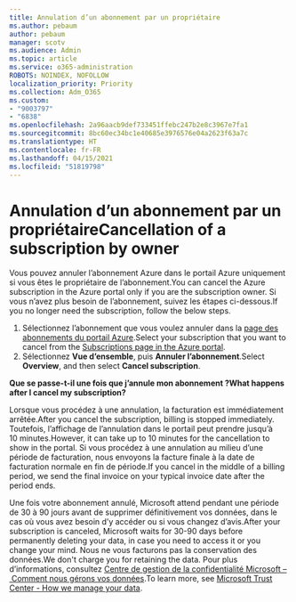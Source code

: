 ```yaml
---
title: Annulation d’un abonnement par un propriétaire
ms.author: pebaum
author: pebaum
manager: scotv
ms.audience: Admin
ms.topic: article
ms.service: o365-administration
ROBOTS: NOINDEX, NOFOLLOW
localization_priority: Priority
ms.collection: Adm_O365
ms.custom:
- "9003797"
- "6838"
ms.openlocfilehash: 2a96aacb9def733451ffebc247b2e8c3967e7fa1
ms.sourcegitcommit: 8bc60ec34bc1e40685e3976576e04a2623f63a7c
ms.translationtype: HT
ms.contentlocale: fr-FR
ms.lasthandoff: 04/15/2021
ms.locfileid: "51819798"
---
```

# <a name="cancellation-of-a-subscription-by-owner"></a><span data-ttu-id="0231c-102">Annulation d’un abonnement par un propriétaire</span><span class="sxs-lookup"><span data-stu-id="0231c-102">Cancellation of a subscription by owner</span></span>

<span data-ttu-id="0231c-103">Vous pouvez annuler l’abonnement Azure dans le portail Azure uniquement si vous êtes le propriétaire de l’abonnement.</span><span class="sxs-lookup"><span data-stu-id="0231c-103">You can cancel the Azure subscription in the Azure portal only if you are the subscription owner.</span></span> <span data-ttu-id="0231c-104">Si vous n’avez plus besoin de l’abonnement, suivez les étapes ci-dessous.</span><span class="sxs-lookup"><span data-stu-id="0231c-104">If you no longer need the subscription, follow the below steps.</span></span>

1. <span data-ttu-id="0231c-105">Sélectionnez l’abonnement que vous voulez annuler dans la [page des abonnements du portail Azure](https://ms.portal.azure.com/#blade/Microsoft_Azure_Billing/SubscriptionsBlade).</span><span class="sxs-lookup"><span data-stu-id="0231c-105">Select your subscription that you want to cancel from the [Subscriptions page in the Azure portal](https://ms.portal.azure.com/#blade/Microsoft_Azure_Billing/SubscriptionsBlade).</span></span>
2. <span data-ttu-id="0231c-106">Sélectionnez **Vue d’ensemble**, puis **Annuler l’abonnement**.</span><span class="sxs-lookup"><span data-stu-id="0231c-106">Select **Overview**, and then select **Cancel subscription**.</span></span>

<span data-ttu-id="0231c-107">**Que se passe-t-il une fois que j’annule mon abonnement ?**</span><span class="sxs-lookup"><span data-stu-id="0231c-107">**What happens after I cancel my subscription?**</span></span>

<span data-ttu-id="0231c-108">Lorsque vous procédez à une annulation, la facturation est immédiatement arrêtée.</span><span class="sxs-lookup"><span data-stu-id="0231c-108">After you cancel the subscription, billing is stopped immediately.</span></span> <span data-ttu-id="0231c-109">Toutefois, l’affichage de l’annulation dans le portail peut prendre jusqu’à 10 minutes.</span><span class="sxs-lookup"><span data-stu-id="0231c-109">However, it can take up to 10 minutes for the cancellation to show in the portal.</span></span> <span data-ttu-id="0231c-110">Si vous procédez à une annulation au milieu d’une période de facturation, nous envoyons la facture finale à la date de facturation normale en fin de période.</span><span class="sxs-lookup"><span data-stu-id="0231c-110">If you cancel in the middle of a billing period, we send the final invoice on your typical invoice date after the period ends.</span></span>

<span data-ttu-id="0231c-111">Une fois votre abonnement annulé, Microsoft attend pendant une période de 30 à 90 jours avant de supprimer définitivement vos données, dans le cas où vous avez besoin d’y accéder ou si vous changez d’avis.</span><span class="sxs-lookup"><span data-stu-id="0231c-111">After your subscription is canceled, Microsoft waits for 30-90 days before permanently deleting your data, in case you need to access it or you change your mind.</span></span> <span data-ttu-id="0231c-112">Nous ne vous facturons pas la conservation des données.</span><span class="sxs-lookup"><span data-stu-id="0231c-112">We don't charge you for retaining the data.</span></span> <span data-ttu-id="0231c-113">Pour plus d’informations, consultez [Centre de gestion de la confidentialité Microsoft – Comment nous gérons vos données](https://www.microsoft.com/trust-center/privacy/data-management#leave).</span><span class="sxs-lookup"><span data-stu-id="0231c-113">To learn more, see [Microsoft Trust Center - How we manage your data](https://www.microsoft.com/trust-center/privacy/data-management#leave).</span></span>


